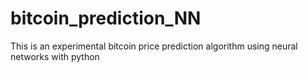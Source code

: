 # bitcoin_prediction_NN

This is an experimental bitcoin price prediction algorithm using neural networks with python
